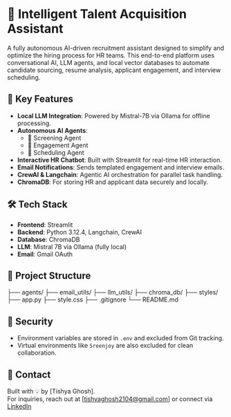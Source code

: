 # 🤖 Intelligent Talent Acquisition Assistant

A fully autonomous AI-driven recruitment assistant designed to simplify and optimize the hiring process for HR teams. This end-to-end platform uses conversational AI, LLM agents, and local vector databases to automate candidate sourcing, resume analysis, applicant engagement, and interview scheduling.

## 🚀 Key Features

- **Local LLM Integration**: Powered by Mistral-7B via Ollama for offline processing.
- **Autonomous AI Agents**:
  - 🧠 Screening Agent
  - 💬 Engagement Agent
  - 📅 Scheduling Agent
- **Interactive HR Chatbot**: Built with Streamlit for real-time HR interaction.
- **Email Notifications**: Sends templated engagement and interview emails.
- **CrewAI & Langchain**: Agentic AI orchestration for parallel task handling.
- **ChromaDB**: For storing HR and applicant data securely and locally.

## 🛠 Tech Stack

- **Frontend**: Streamlit
- **Backend**: Python 3.12.4, Langchain, CrewAI
- **Database**: ChromaDB
- **LLM**: Mistral 7B via Ollama (fully local)
- **Email**: Gmail OAuth

## 📂 Project Structure

├── agents/ ├── email_utils/ ├── llm_utils/ ├── chroma_db/ ├── styles/ ├── app.py ├── style.css ├── .gitignore └── README.md


## 🔐 Security

- Environment variables are stored in `.env` and excluded from Git tracking.
- Virtual environments like `Sreenjoy` are also excluded for clean collaboration.

## 📧 Contact

Built with 💡 by [Tishya Ghosh].  
For inquiries, reach out at [tishyaghosh2104@gmail.com] or connect via [LinkedIn]([text](https://www.linkedin.com/in/tishya-ghosh-5b7100221/))